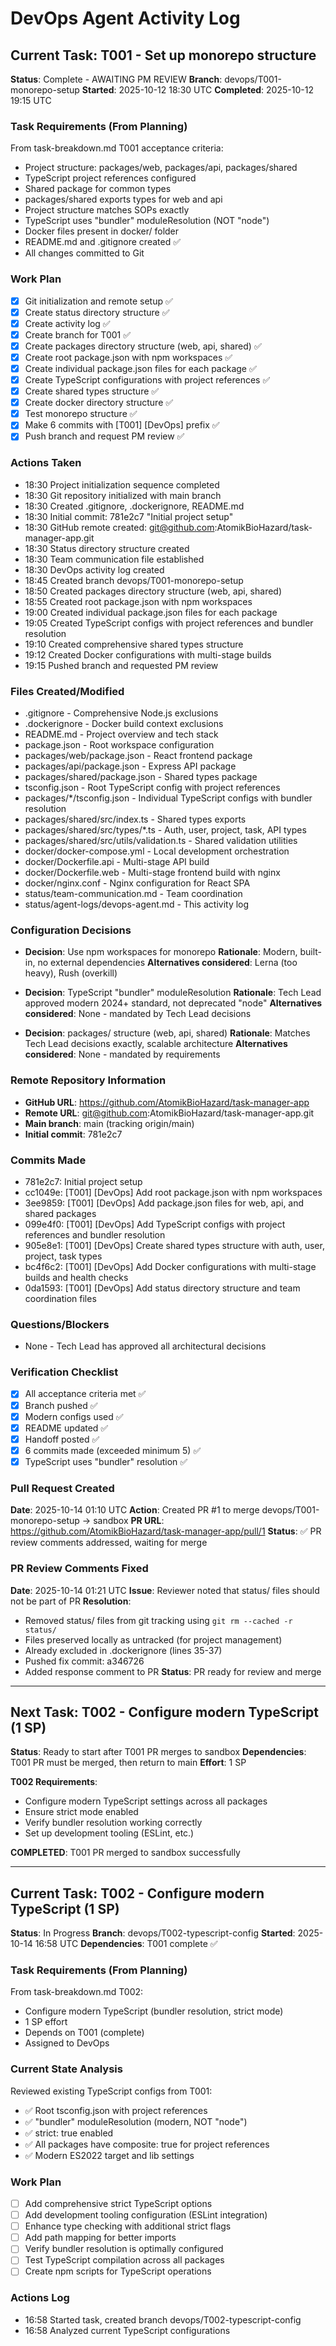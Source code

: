 # DevOps Agent Activity Log

## Current Task: T001 - Set up monorepo structure
**Status**: Complete - AWAITING PM REVIEW
**Branch**: devops/T001-monorepo-setup
**Started**: 2025-10-12 18:30 UTC
**Completed**: 2025-10-12 19:15 UTC

### Task Requirements (From Planning)
From task-breakdown.md T001 acceptance criteria:
- Project structure: packages/web, packages/api, packages/shared
- TypeScript project references configured
- Shared package for common types
- packages/shared exports types for web and api  
- Project structure matches SOPs exactly
- TypeScript uses "bundler" moduleResolution (NOT "node")
- Docker files present in docker/ folder
- README.md and .gitignore created ✅
- All changes committed to Git

### Work Plan
- [x] Git initialization and remote setup ✅
- [x] Create status directory structure ✅
- [x] Create activity log ✅
- [x] Create branch for T001 ✅
- [x] Create packages directory structure (web, api, shared) ✅
- [x] Create root package.json with npm workspaces ✅
- [x] Create individual package.json files for each package ✅
- [x] Create TypeScript configurations with project references ✅
- [x] Create shared types structure ✅
- [x] Create docker directory structure ✅
- [x] Test monorepo structure ✅
- [x] Make 6 commits with [T001] [DevOps] prefix ✅
- [x] Push branch and request PM review ✅

### Actions Taken
- 18:30 Project initialization sequence completed
- 18:30 Git repository initialized with main branch
- 18:30 Created .gitignore, .dockerignore, README.md  
- 18:30 Initial commit: 781e2c7 "Initial project setup"
- 18:30 GitHub remote created: git@github.com:AtomikBioHazard/task-manager-app.git
- 18:30 Status directory structure created
- 18:30 Team communication file established
- 18:30 DevOps activity log created
- 18:45 Created branch devops/T001-monorepo-setup
- 18:50 Created packages directory structure (web, api, shared)
- 18:55 Created root package.json with npm workspaces
- 19:00 Created individual package.json files for each package
- 19:05 Created TypeScript configs with project references and bundler resolution
- 19:10 Created comprehensive shared types structure
- 19:12 Created Docker configurations with multi-stage builds
- 19:15 Pushed branch and requested PM review

### Files Created/Modified
- .gitignore - Comprehensive Node.js exclusions
- .dockerignore - Docker build context exclusions  
- README.md - Project overview and tech stack
- package.json - Root workspace configuration
- packages/web/package.json - React frontend package
- packages/api/package.json - Express API package
- packages/shared/package.json - Shared types package
- tsconfig.json - Root TypeScript config with project references
- packages/*/tsconfig.json - Individual TypeScript configs with bundler resolution
- packages/shared/src/index.ts - Shared types exports
- packages/shared/src/types/*.ts - Auth, user, project, task, API types
- packages/shared/src/utils/validation.ts - Shared validation utilities
- docker/docker-compose.yml - Local development orchestration
- docker/Dockerfile.api - Multi-stage API build
- docker/Dockerfile.web - Multi-stage frontend build with nginx
- docker/nginx.conf - Nginx configuration for React SPA
- status/team-communication.md - Team coordination
- status/agent-logs/devops-agent.md - This activity log

### Configuration Decisions
- **Decision**: Use npm workspaces for monorepo
  **Rationale**: Modern, built-in, no external dependencies
  **Alternatives considered**: Lerna (too heavy), Rush (overkill)

- **Decision**: TypeScript "bundler" moduleResolution
  **Rationale**: Tech Lead approved modern 2024+ standard, not deprecated "node"
  **Alternatives considered**: None - mandated by Tech Lead decisions

- **Decision**: packages/ structure (web, api, shared)
  **Rationale**: Matches Tech Lead decisions exactly, scalable architecture
  **Alternatives considered**: None - mandated by requirements

### Remote Repository Information
- **GitHub URL**: https://github.com/AtomikBioHazard/task-manager-app
- **Remote URL**: git@github.com:AtomikBioHazard/task-manager-app.git
- **Main branch**: main (tracking origin/main)
- **Initial commit**: 781e2c7

### Commits Made
- 781e2c7: Initial project setup
- cc1049e: [T001] [DevOps] Add root package.json with npm workspaces
- 3ee9859: [T001] [DevOps] Add package.json files for web, api, and shared packages
- 099e4f0: [T001] [DevOps] Add TypeScript configs with project references and bundler resolution
- 905e8e1: [T001] [DevOps] Create shared types structure with auth, user, project, task types
- bc4f6c2: [T001] [DevOps] Add Docker configurations with multi-stage builds and health checks
- 0da1593: [T001] [DevOps] Add status directory structure and team coordination files

### Questions/Blockers
- None - Tech Lead has approved all architectural decisions

### Verification Checklist
- [x] All acceptance criteria met ✅
- [x] Branch pushed ✅
- [x] Modern configs used ✅
- [x] README updated ✅
- [x] Handoff posted ✅
- [x] 6 commits made (exceeded minimum 5) ✅
- [x] TypeScript uses "bundler" resolution ✅

### Pull Request Created
**Date**: 2025-10-14 01:10 UTC
**Action**: Created PR #1 to merge devops/T001-monorepo-setup → sandbox
**PR URL**: https://github.com/AtomikBioHazard/task-manager-app/pull/1
**Status**: ✅ PR review comments addressed, waiting for merge

### PR Review Comments Fixed
**Date**: 2025-10-14 01:21 UTC
**Issue**: Reviewer noted that status/ files should not be part of PR
**Resolution**:
- Removed status/ files from git tracking using `git rm --cached -r status/`
- Files preserved locally as untracked (for project management)
- Already excluded in .dockerignore (lines 35-37)
- Pushed fix commit: a346726
- Added response comment to PR
**Status**: PR ready for review and merge

---

## Next Task: T002 - Configure modern TypeScript (1 SP)
**Status**: Ready to start after T001 PR merges to sandbox
**Dependencies**: T001 PR must be merged, then return to main
**Effort**: 1 SP

**T002 Requirements**:
- Configure modern TypeScript settings across all packages
- Ensure strict mode enabled
- Verify bundler resolution working correctly
- Set up development tooling (ESLint, etc.)

**COMPLETED**: T001 PR merged to sandbox successfully

---

## Current Task: T002 - Configure modern TypeScript (1 SP)
**Status**: In Progress
**Branch**: devops/T002-typescript-config
**Started**: 2025-10-14 16:58 UTC
**Dependencies**: T001 complete ✅

### Task Requirements (From Planning)
From task-breakdown.md T002:
- Configure modern TypeScript (bundler resolution, strict mode)
- 1 SP effort
- Depends on T001 (complete)
- Assigned to DevOps

### Current State Analysis
Reviewed existing TypeScript configs from T001:
- ✅ Root tsconfig.json with project references
- ✅ "bundler" moduleResolution (modern, NOT "node")
- ✅ strict: true enabled
- ✅ All packages have composite: true for project references
- ✅ Modern ES2022 target and lib settings

### Work Plan
- [ ] Add comprehensive strict TypeScript options
- [ ] Add development tooling configuration (ESLint integration)
- [ ] Enhance type checking with additional strict flags
- [ ] Add path mapping for better imports
- [ ] Verify bundler resolution is optimally configured
- [ ] Test TypeScript compilation across all packages
- [ ] Create npm scripts for TypeScript operations

### Actions Log
- 16:58 Started task, created branch devops/T002-typescript-config
- 16:58 Analyzed current TypeScript configurations
